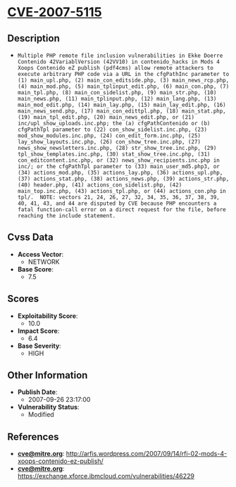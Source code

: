 
# [CVE-2007-5115](https://cve.mitre.org/cgi-bin/cvename.cgi?name=CVE-2007-5115)

## Description

- `Multiple PHP remote file inclusion vulnerabilities in Ekke Doerre Contenido 42VariablVersion (42VV10) in contenido_hacks in Mods 4 Xoops Contenido eZ publish (pdf4cms) allow remote attackers to execute arbitrary PHP code via a URL in the cfgPathInc parameter to (1) main_upl.php, (2) main_con_editside.php, (3) main_news_rcp.php, (4) main_mod.php, (5) main_tplinput_edit.php, (6) main_con.php, (7) main_tpl.php, (8) main_con_sidelist.php, (9) main_str.php, (10) main_news.php, (11) main_tplinput.php, (12) main_lang.php, (13) main_mod_edit.php, (14) main_lay.php, (15) main_lay_edit.php, (16) main_news_send.php, (17) main_con_edittpl.php, (18) main_stat.php, (19) main_tpl_edit.php, (20) main_news_edit.php, or (21) inc/upl_show_uploads.inc.php; the (a) cfgPathContenido or (b) cfgPathTpl parameter to (22) con_show_sidelist.inc.php, (23) mod_show_modules.inc.php, (24) con_edit_form.inc.php, (25) lay_show_layouts.inc.php, (26) con_show_tree.inc.php, (27) news_show_newsletters.inc.php, (28) str_show_tree.inc.php, (29) tpl_show_templates.inc.php, (30) stat_show_tree.inc.php, (31) con_editcontent.inc.php, or (32) news_show_recipients.inc.php in inc/; or the cfgPathTpl parameter to (33) main_user_md5.php3, or (34) actions_mod.php, (35) actions_lay.php, (36) actions_upl.php, (37) actions_stat.php, (38) actions_news.php, (39) actions_str.php, (40) header.php, (41) actions_con_sidelist.php, (42) main_top.inc.php, (43) actions_tpl.php, or (44) actions_con.php in tpl/.  NOTE: vectors 21, 24, 26, 27, 32, 34, 35, 36, 37, 38, 39, 40, 41, 43, and 44 are disputed by CVE because PHP encounters a fatal function-call error on a direct request for the file, before reaching the include statement.`

## Cvss Data

- **Access Vector**:
  - NETWORK
- **Base Score**:
  - 7.5

## Scores

- **Exploitability Score**:
  - 10.0
- **Impact Score**:
  - 6.4
- **Base Severity**:
  - HIGH

## Other Information

- **Publish Date**:
  - 2007-09-26 23:17:00
- **Vulnerability Status**:
  - Modified

## References

- **cve@mitre.org**: http://arfis.wordpress.com/2007/09/14/rfi-02-mods-4-xoops-contenido-ez-publish/
- **cve@mitre.org**: https://exchange.xforce.ibmcloud.com/vulnerabilities/46229
